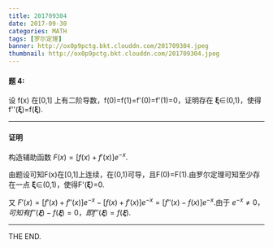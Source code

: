 ```yaml
---
title: 201709304
date: 2017-09-30
categories: MATH
tags: [罗尔定理]
banner: http://ox0p9pctg.bkt.clouddn.com/201709304.jpeg
thumbnail: http://ox0p9pctg.bkt.clouddn.com/201709304.jpeg
---
```


#### 题 4:

设 f(x) 在[0,1] 上有二阶导数，f(0)=f(1)=f'(0)=f'(1)=0，证明存在 𝛏∈(0,1)，使得f''(𝛏)=f(𝛏).

<!--more-->

- - -

#### 证明

构造辅助函数 $F(x)=[f(x)+f'(x)]e^{-x}$.

由题设可知F(x)在[0,1]上连续，在(0,1)可导，且F(0)=F(1).由罗尔定理可知至少存在一点 𝛏∈(0,1)，使得F'(𝛏)=0.

又 $F'(x)=[f'(x)+f''(x)]e^{-x}-[f(x)+f'(x)]e^{-x}=[f''(x)-f(x)]e^{-x}$.由于 $e^{-x}\neq0，可知有f''(𝛏)-f(𝛏)=0，即f''(𝛏)=f(𝛏).$

- - -
THE END.
